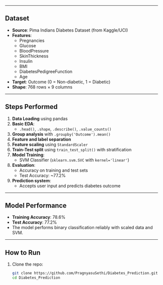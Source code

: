 
---

##  Dataset

- **Source**: Pima Indians Diabetes Dataset (from Kaggle/UCI)
- **Features**:
  - Pregnancies
  - Glucose
  - BloodPressure
  - SkinThickness
  - Insulin
  - BMI
  - DiabetesPedigreeFunction
  - Age
- **Target**: Outcome (0 = Non-diabetic, 1 = Diabetic)
- **Shape**: 768 rows × 9 columns

---

##  Steps Performed

1. **Data Loading** using pandas
2. **Basic EDA**: 
   - `.head()`, `.shape`, `.describe()`, `.value_counts()`
3. **Group analysis** with `.groupby('Outcome').mean()`
4. **Feature and label separation**
5. **Feature scaling** using `StandardScaler`
6. **Train-Test split** using `train_test_split()` with stratification
7. **Model Training**:
   - SVM Classifier (`sklearn.svm.SVC` with `kernel='linear'`)
8. **Evaluation**:
   - Accuracy on training and test sets
   - Test Accuracy: ~77.2%
9. **Prediction system**:
   - Accepts user input and predicts diabetes outcome

---

##  Model Performance

- **Training Accuracy**: 78.6%
- **Test Accuracy**: 77.2%
- The model performs binary classification reliably with scaled data and SVM.

---
##  How to Run

1. Clone the repo:

   ```bash
   git clone https://github.com/PragnyasuSethi/Diabetes_Prediction.git
   cd Diabetes_Prediction
